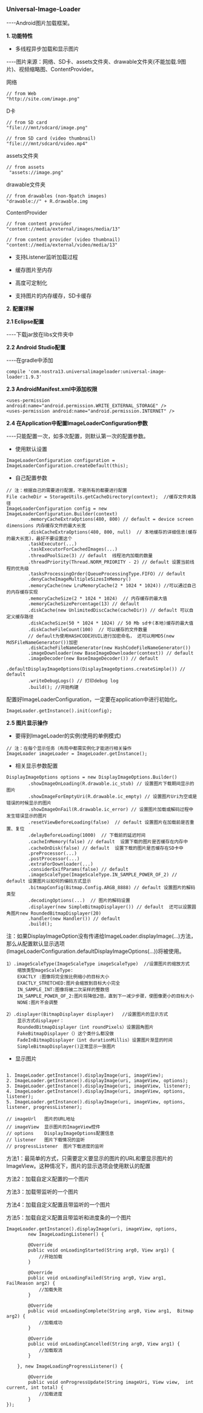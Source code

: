 ### Universal-Image-Loader

----Android图片加载框架。

**1. 功能特性**

- 多线程异步加载和显示图片

----图片来源：网络、SD卡、assets文件夹、drawable文件夹(不能加载.9图片)、视频缩略图、ContentProvider。

网络
```
// from Web  
"http://site.com/image.png"
```

D卡
```
// from SD card 
"file:///mnt/sdcard/image.png"

// from SD card (video thumbnail)  
"file:///mnt/sdcard/video.mp4" 
```

assets文件夹
```
// from assets  
 "assets://image.png" 
```

drawable文件夹
```
// from drawables (non-9patch images)  
"drawable://" + R.drawable.img 
```

ContentProvider
```
// from content provider  
"content://media/external/images/media/13" 

// from content provider (video thumbnail)  
"content://media/external/video/media/13" 
```

- 支持Listener监听加载过程

- 缓存图片至内存

- 高度可定制化

- 支持图片的内存缓存，SD卡缓存

**2. 配置详解**

**2.1 Eclipse配置**

----下载jar放在libs文件夹中

**2.2 Android Studio配置**

----在gradle中添加

```
compile 'com.nostra13.universalimageloader:universal-image-loader:1.9.3'  
```

**2.3 AndroidManifest.xml中添加权限**

```
<uses-permission android:name="android.permission.WRITE_EXTERNAL_STORAGE" />  
<uses-permission android:name="android.permission.INTERNET" />  
```

**2.4 在Application中配置ImageLoaderConfiguration参数**

----只能配置一次，如多次配置，则默认第一次的配置参数。

- 使用默认设置

```
ImageLoaderConfiguration configuration = ImageLoaderConfiguration.createDefault(this);   
```

- 自己配置参数

```
// 注：根据自己的需要进行配置，不是所有的都要进行配置
File cacheDir = StorageUtils.getCacheDirectory(context);  //缓存文件夹路径  
ImageLoaderConfiguration config = new ImageLoaderConfiguration.Builder(context)  
        .memoryCacheExtraOptions(480, 800) // default = device screen dimensions 内存缓存文件的最大长宽  
        .diskCacheExtraOptions(480, 800, null)  // 本地缓存的详细信息(缓存的最大长宽)，最好不要设置这个   
        .taskExecutor(...)  
        .taskExecutorForCachedImages(...)  
        .threadPoolSize(3) // default  线程池内加载的数量  
        .threadPriority(Thread.NORM_PRIORITY - 2) // default 设置当前线程的优先级  
        .tasksProcessingOrder(QueueProcessingType.FIFO) // default  
        .denyCacheImageMultipleSizesInMemory()  
        .memoryCache(new LruMemoryCache(2 * 1024 * 1024)) //可以通过自己的内存缓存实现  
        .memoryCacheSize(2 * 1024 * 1024)  // 内存缓存的最大值  
        .memoryCacheSizePercentage(13) // default  
        .diskCache(new UnlimitedDiscCache(cacheDir)) // default 可以自定义缓存路径    
        .diskCacheSize(50 * 1024 * 1024) // 50 Mb sd卡(本地)缓存的最大值  
        .diskCacheFileCount(100)  // 可以缓存的文件数量   
        // default为使用HASHCODE对UIL进行加密命名， 还可以用MD5(new Md5FileNameGenerator())加密  
        .diskCacheFileNameGenerator(new HashCodeFileNameGenerator())   
        .imageDownloader(new BaseImageDownloader(context)) // default  
        .imageDecoder(new BaseImageDecoder()) // default  
        .defaultDisplayImageOptions(DisplayImageOptions.createSimple()) // default  
        .writeDebugLogs() // 打印debug log  
        .build(); //开始构建  
```

配置好ImageLoaderConfiguration，一定要在application中进行初始化。

```
ImageLoader.getInstance().init(config);  
```

**2.5 图片显示操作**

- 要得到ImageLoader的实例(使用的单例模式)

```
// 注：在每个显示任务（布局中都需实例化才能进行相关操作
ImageLoader imageLoader = ImageLoader.getInstance();   
```

- 相关显示参数配置

```
DisplayImageOptions options = new DisplayImageOptions.Builder()  
        .showImageOnLoading(R.drawable.ic_stub) // 设置图片下载期间显示的图片  
        .showImageForEmptyUri(R.drawable.ic_empty) // 设置图片Uri为空或是错误的时候显示的图片  
        .showImageOnFail(R.drawable.ic_error) // 设置图片加载或解码过程中发生错误显示的图片  
        .resetViewBeforeLoading(false)  // default 设置图片在加载前是否重置、复位  
        .delayBeforeLoading(1000)  // 下载前的延迟时间  
        .cacheInMemory(false) // default  设置下载的图片是否缓存在内存中 
        .cacheOnDisk(false) // default  设置下载的图片是否缓存在SD卡中  
        .preProcessor(...)  
        .postProcessor(...)  
        .extraForDownloader(...)  
        .considerExifParams(false) // default  
        .imageScaleType(ImageScaleType.IN_SAMPLE_POWER_OF_2) // default 设置图片以如何的编码方式显示  
        .bitmapConfig(Bitmap.Config.ARGB_8888) // default 设置图片的解码类型  
        .decodingOptions(...)  // 图片的解码设置  
        .displayer(new SimpleBitmapDisplayer()) // default  还可以设置圆角图片new RoundedBitmapDisplayer(20)  
        .handler(new Handler()) // default  
        .build();  
```

注：如果DisplayImageOption没有传递给ImageLoader.displayImage(…)方法，那么从配置默认显示选项
(ImageLoaderConfiguration.defaultDisplayImageOptions(…))将被使用。

```
1）.imageScaleType(ImageScaleType imageScaleType)  //设置图片的缩放方式  
    缩放类型mageScaleType:  
    EXACTLY :图像将完全按比例缩小的目标大小  
    EXACTLY_STRETCHED:图片会缩放到目标大小完全  
    IN_SAMPLE_INT:图像将被二次采样的整数倍  
    IN_SAMPLE_POWER_OF_2:图片将降低2倍，直到下一减少步骤，使图像更小的目标大小    
    NONE:图片不会调整  
    
2）.displayer(BitmapDisplayer displayer)   //设置图片的显示方式  
    显示方式displayer：  
    RoundedBitmapDisplayer（int roundPixels）设置圆角图片  
    FakeBitmapDisplayer（）这个类什么都没做  
    FadeInBitmapDisplayer（int durationMillis）设置图片渐显的时间  
    SimpleBitmapDisplayer()正常显示一张图片  
```

- 显示图片

```

1. ImageLoader.getInstance().displayImage(uri, imageView);  
2. ImageLoader.getInstance().displayImage(uri, imageView, options);  
3. ImageLoader.getInstance().displayImage(uri, imageView, listener);  
4. ImageLoader.getInstance().displayImage(uri, imageView, options, listener);  
5. ImageLoader.getInstance().displayImage(uri, imageView, options, listener, progressListener);  
    
// imageUrl   图片的URL地址  
// imageView  显示图片的ImageView控件    
// options    DisplayImageOptions配置信息   
// listener   图片下载情况的监听  
// progressListener  图片下载进度的监听  
```

方法1：最简单的方式，只需要定义要显示的图片的URL和要显示图片的ImageView。这种情况下，图片的显示选项会使用默认的配置

方法2：加载自定义配置的一个图片

方法3：加载带监听的一个图片

方法4：加载自定义配置且带监听的一个图片

方法5：加载自定义配置且带监听和进度条的一个图片

```
ImageLoader.getInstance().displayImage(uri, imageView, options,  
        new ImageLoadingListener() {  
      
        @Override  
        public void onLoadingStarted(String arg0, View arg1) {  
            //开始加载  
        }  
      
        @Override  
        public void onLoadingFailed(String arg0, View arg1,  FailReason arg2) {  
            //加载失败  
        }  
      
        @Override  
        public void onLoadingComplete(String arg0, View arg1,  Bitmap arg2) {  
            //加载成功  
        }  
      
        @Override  
        public void onLoadingCancelled(String arg0, View arg1) {  
            //加载取消  
        }  
            
    }, new ImageLoadingProgressListener() {  
      
        @Override  
        public void onProgressUpdate(String imageUri, View view,  int current, int total) {  
            //加载进度  
        }  
});  
```
